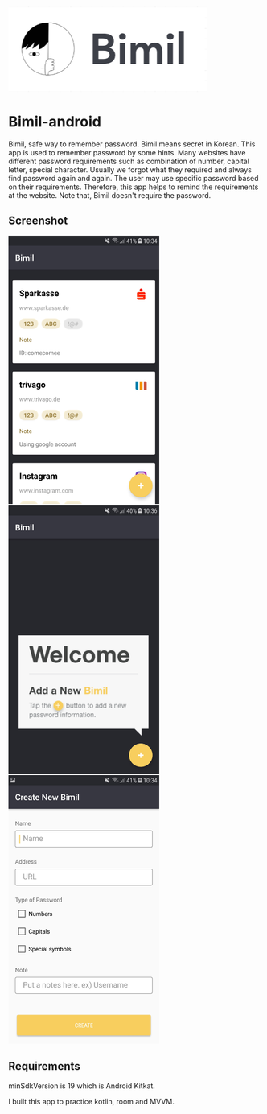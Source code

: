 ![Bimil](./assets/logo.png)
# Bimil-android
Bimil, safe way to remember password.
Bimil means secret in Korean. 
This app is used to remember password by some hints.
Many websites have different password requirements such as combination of number, capital letter, special character.
Usually we forgot what they required and always find password again and again.
The user may use specific password based on their requirements.
Therefore, this app helps to remind the requirements at the website.
Note that, Bimil doesn't require the password. 

## Screenshot
<img src="./assets/mainSS.jpeg" width="300"> <img src="./assets/welcomSS.jpeg" width="300"> <img src="./assets/newActivitySS.jpeg" width="300">

## Requirements
minSdkVersion is 19 which is Android Kitkat.

I built this app to practice kotlin, room and MVVM.
